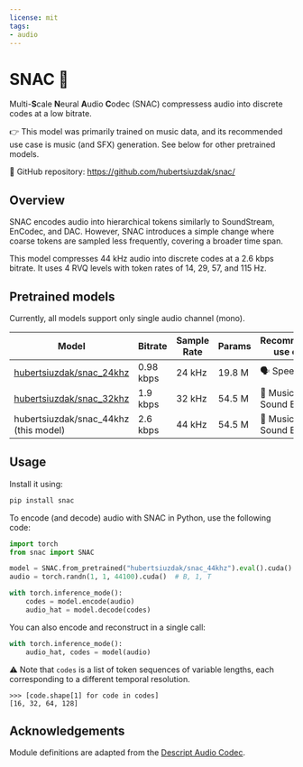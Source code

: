 ```yaml
---
license: mit
tags:
- audio
---
```


# SNAC 🍿

Multi-**S**cale **N**eural **A**udio **C**odec (SNAC) compressess audio into discrete codes at a low bitrate.

👉 This model was primarily trained on music data, and its recommended use case is music (and SFX) generation. See below for other pretrained models.

🔗 GitHub repository: https://github.com/hubertsiuzdak/snac/

## Overview

SNAC encodes audio into hierarchical tokens similarly to SoundStream, EnCodec, and DAC. However, SNAC introduces a simple change where coarse tokens are sampled less frequently,
covering a broader time span.

This model compresses 44 kHz audio into discrete codes at a 2.6 kbps bitrate. It uses 4 RVQ levels with token rates of 14, 29, 57, and
115 Hz.

## Pretrained models

Currently, all models support only single audio channel (mono).

| Model                                                                       | Bitrate   | Sample Rate | Params | Recommended use case     | 
|-----------------------------------------------------------------------------|-----------|-------------|--------|--------------------------|
| [hubertsiuzdak/snac_24khz](https://huggingface.co/hubertsiuzdak/snac_24khz) | 0.98 kbps | 24 kHz      | 19.8 M | 🗣️ Speech               |  
| [hubertsiuzdak/snac_32khz](https://huggingface.co/hubertsiuzdak/snac_32khz) | 1.9 kbps  | 32 kHz      | 54.5 M | 🎸 Music / Sound Effects |
| hubertsiuzdak/snac_44khz (this model)                                       | 2.6 kbps  | 44 kHz      | 54.5 M | 🎸 Music / Sound Effects |

## Usage

Install it using:

```bash
pip install snac
```
To encode (and decode) audio with SNAC in Python, use the following code:

```python
import torch
from snac import SNAC

model = SNAC.from_pretrained("hubertsiuzdak/snac_44khz").eval().cuda()
audio = torch.randn(1, 1, 44100).cuda()  # B, 1, T

with torch.inference_mode():
    codes = model.encode(audio)
    audio_hat = model.decode(codes)
```

You can also encode and reconstruct in a single call:

```python
with torch.inference_mode():
    audio_hat, codes = model(audio)
```

⚠️ Note that `codes` is a list of token sequences of variable lengths, each corresponding to a different temporal
resolution.

```
>>> [code.shape[1] for code in codes]
[16, 32, 64, 128]
```

## Acknowledgements

Module definitions are adapted from the [Descript Audio Codec](https://github.com/descriptinc/descript-audio-codec).